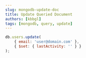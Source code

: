 ```yaml
---
slug: mongodb-update-doc
title: Update Queried Document
authors: [kbbgl]
tags: [mongodb, query, update]
---
```


```javascript
db.users.update(
    { email: 'user@domain.com' },
    { $set: { lastActivity: '' } }
);
```
